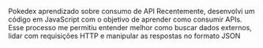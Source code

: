 Pokedex
aprendizado sobre consumo de API Recentemente, desenvolvi um código em JavaScript com o objetivo de aprender como consumir APIs. Esse processo me permitiu entender melhor como buscar dados externos, lidar com requisições HTTP e manipular as respostas no formato JSON
